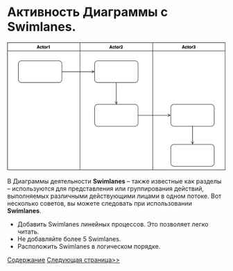 # Активность Диаграммы с Swimlanes. 

![](/assets/activity-diagram/activityDiagram.png)

В Диаграммы деятельности **Swimlanes** – также известные как разделы – используются для представления или группирования действий, выполняемых различными действующими лицами в одном потоке. Вот несколько советов, вы можете следовать при использовании **Swimlanes**.

* Добавить Swimlanes линейных процессов. Это позволяет легко читать.
* Не добавляйте более 5 Swimlanes.
* Расположить Swimlanes в логическом порядке.

[Содержание](/diagram-class/README.md)
[Следующая страница>>](/activity-diagram/syntax.md)